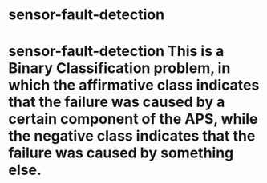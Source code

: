 # sensor-fault-detection
# sensor-fault-detection This is a Binary Classification problem, in which the affirmative class indicates that the failure was caused by a certain component of the APS, while the negative class indicates that the failure was caused by something else.
